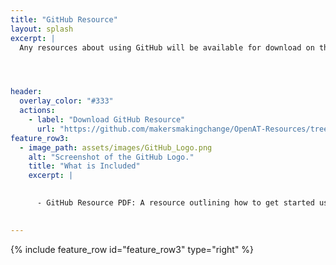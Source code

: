 ```yaml
---
title: "GitHub Resource"
layout: splash
excerpt: |
  Any resources about using GitHub will be available for download on this page.




header:
  overlay_color: "#333"
  actions:
    - label: "Download GitHub Resource"
      url: "https://github.com/makersmakingchange/OpenAT-Resources/tree/main/GitHub_Resources" 
feature_row3:
  - image_path: assets/images/GitHub_Logo.png
    alt: "Screenshot of the GitHub Logo."
    title: "What is Included"
    excerpt: |
      

      - GitHub Resource PDF: A resource outlining how to get started using GitHub. The resource links to other tutorials and pages, and gives people an idea of where to start looking when first learning about using GitHub.

  
---
```





{% include feature_row id="feature_row3" type="right" %}
